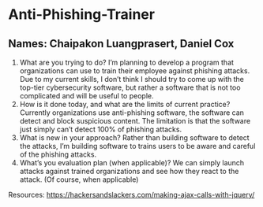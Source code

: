 # Anti-Phishing-Trainer
## Names: Chaipakon Luangprasert, Daniel Cox

1. What are you trying to do?
I’m planning to develop a program that organizations can use to train their employee against
phishing attacks. Due to my current skills, I don’t think I should try to come up with the top-tier
cybersecurity software, but rather a software that is not too complicated and will be useful to
people.
2. How is it done today, and what are the limits of current practice?
Currently organizations use anti-phishing software, the software can detect and block
suspicious content. The limitation is that the software just simply can’t detect 100% of phishing
attacks.
3. What is new in your approach?
Rather than building software to detect the attacks, I’m building software to trains users to be
aware and careful of the phishing attacks.
4. What’s you evaluation plan (when applicable)?
We can simply launch attacks against trained organizations and see how they react to the
attack. (Of course, when applicable)

Resources:
https://hackersandslackers.com/making-ajax-calls-with-jquery/
